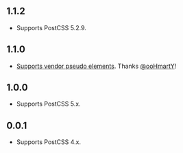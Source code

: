 ## 1.1.2
- Supports PostCSS 5.2.9.

## 1.1.0
- [Supports vendor pseudo elements](https://github.com/jedmao/postcss-nested-props/pull/4). Thanks [@ooHmartY](https://github.com/ooHmartY)!

## 1.0.0
- Supports PostCSS 5.x.

## 0.0.1
- Supports PostCSS 4.x.
